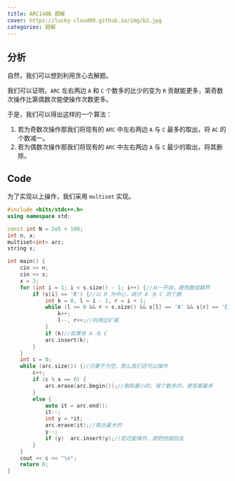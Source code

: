 ```yaml
---
title: ARC140B 题解
cover: https://lucky-cloud09.github.io/img/b2.jpg
categories: 题解
---
```


## 分析
自然，我们可以想到利用贪心去解题。

我们可以证明，$\texttt{ARC}$ 左右两边 $\texttt{A}$ 和 $\texttt{C}$ 个数多的比少的变为 $\texttt{R}$ 贡献能更多，第奇数次操作比第偶数次能使操作次数更多。

于是，我们可以得出这样的一个算法：

1. 若为奇数次操作那我们将现有的 $\texttt{ARC}$ 中左右两边 $\texttt{A}$ 与 $\texttt{C}$ 最多的取出，将 $\texttt{AC}$ 的个数减一。
1. 若为偶数次操作那我们将现有的 $\texttt{ARC}$ 中左右两边 $\texttt{A}$ 与 $\texttt{C}$ 最少的取出，将其删除。

## Code

为了实现以上操作，我们采用 `multiset` 实现。

```cpp
#include <bits/stdc++.h>
using namespace std;

const int N = 2e5 + 100;
int n, x;
multiset<int> arc;
string s;

int main() {
	cin >> n;
	cin >> s;
	x = 2;
	for (int i = 1; i < s.size() - 1; i++) {//从一开始，避免数组越界
		if (s[i] == 'R') {//以 R 为中心，统计 A 与 C 的个数
			int k = 0, l = i - 1, r = i + 1;
			while (l >= 0 && r < s.size() && s[l] == 'A' && s[r] == 'C') {
				k++;
				l--, r++;//向两边扩展
			}
			if (k)//如果有 A 与 C
			arc.insert(k);
		}
	}
	int c = 0;
	while (arc.size()) {//只要不为空，那么我们还可以操作
		c++;
		if (c % x == 0) {
			arc.erase(arc.begin());//删除最小的，保个数多的，使答案最多
		}
		else {
			auto it = arc.end();
			it--;
			int y = *it;
			arc.erase(it);//取出最大的
			y--;
			if (y)  arc.insert(y);//若还能操作，就把他插回去
		}
	}
	cout << c << "\n";
	return 0;
}
```
